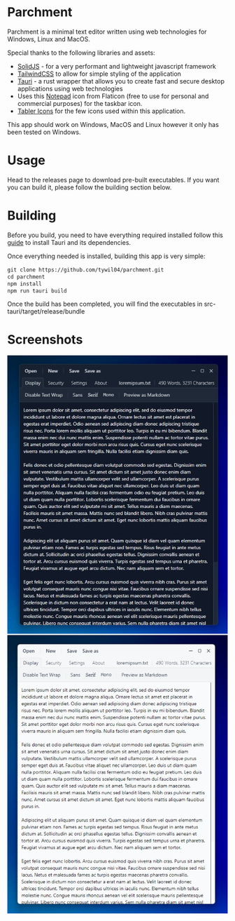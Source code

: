 # Parchment
Parchment is a minimal text editor written using web technologies for Windows, Linux and MacOS.

Special thanks to the following libraries and assets:
- [SolidJS](https://www.solidjs.com/) - for a very performant and lightweight javascript framework
- [TailwindCSS](https://tailwindcss.com/) to allow for simple styling of the application
- [Tauri](https://tauri.app/) - a rust wrapper that allows you to create fast and secure desktop applications using web technologies
- Uses this [Notepad](https://www.flaticon.com/free-icon/notebook_346081?related_id=346081&origin=search) icon from Flaticon (free to use for personal and commercial purposes) for the taskbar icon.
- [Tabler Icons](https://tablericons.com/) for the few icons used within this application.

This app should work on Windows, MacOS and Linux however it only has been tested on Windows. 

# Usage
Head to the releases page to download pre-built executables. If you want you can build it, please follow the building section below.

# Building
Before you build, you need to have everything required installed follow this [guide](https://tauri.app/v1/guides/getting-started/prerequisites#installing) to install Tauri and its dependencies. 

Once everything needed is installed, building this app is very simple:
```
git clone https://github.com/tywil04/parchment.git
cd parchment
npm install
npm run tauri build
```

Once the build has been completed, you will find the executables in src-tauri/target/release/bundle

# Screenshots
![Windows 11 Dark Mode](/screenshots/windows11-dark.png)
![Windows 11 Light Mode](/screenshots/windows11-light.png)

